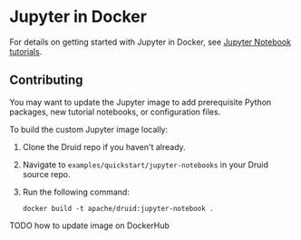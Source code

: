 <!--
  ~ Licensed to the Apache Software Foundation (ASF) under one
  ~ or more contributor license agreements.  See the NOTICE file
  ~ distributed with this work for additional information
  ~ regarding copyright ownership.  The ASF licenses this file
  ~ to you under the Apache License, Version 2.0 (the
  ~ "License"); you may not use this file except in compliance
  ~ with the License.  You may obtain a copy of the License at
  ~
  ~   http://www.apache.org/licenses/LICENSE-2.0
  ~
  ~ Unless required by applicable law or agreed to in writing,
  ~ software distributed under the License is distributed on an
  ~ "AS IS" BASIS, WITHOUT WARRANTIES OR CONDITIONS OF ANY
  ~ KIND, either express or implied.  See the License for the
  ~ specific language governing permissions and limitations
  ~ under the License.
  -->

# Jupyter in Docker

For details on getting started with Jupyter in Docker,
see [Jupyter Notebook tutorials](../../../../docs/tutorials/tutorial-jupyter-index.md).

## Contributing

You may want to update the Jupyter image to add prerequisite Python packages,
new tutorial notebooks, or configuration files.

To build the custom Jupyter image locally:

1. Clone the Druid repo if you haven't already.
2. Navigate to `examples/quickstart/jupyter-notebooks` in your Druid source repo.
3. Run the following command:

   ```
   docker build -t apache/druid:jupyter-notebook .
   ```

TODO how to update image on DockerHub
